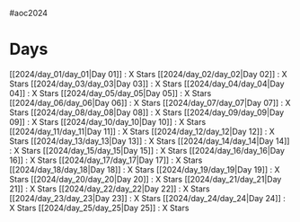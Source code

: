 #aoc2024
# Days
[[2024/day_01/day_01|Day 01]] : X Stars
[[2024/day_02/day_02|Day 02]] : X Stars
[[2024/day_03/day_03|Day 03]] : X Stars
[[2024/day_04/day_04|Day 04]] : X Stars
[[2024/day_05/day_05|Day 05]] : X Stars
[[2024/day_06/day_06|Day 06]] : X Stars
[[2024/day_07/day_07|Day 07]] : X Stars
[[2024/day_08/day_08|Day 08]] : X Stars
[[2024/day_09/day_09|Day 09]] : X Stars
[[2024/day_10/day_10|Day 10]] : X Stars
[[2024/day_11/day_11|Day 11]] : X Stars
[[2024/day_12/day_12|Day 12]] : X Stars
[[2024/day_13/day_13|Day 13]] : X Stars
[[2024/day_14/day_14|Day 14]] : X Stars
[[2024/day_15/day_15|Day 15]] : X Stars
[[2024/day_16/day_16|Day 16]] : X Stars
[[2024/day_17/day_17|Day 17]] : X Stars
[[2024/day_18/day_18|Day 18]] : X Stars
[[2024/day_19/day_19|Day 19]] : X Stars
[[2024/day_20/day_20|Day 20]] : X Stars
[[2024/day_21/day_21|Day 21]] : X Stars
[[2024/day_22/day_22|Day 22]] : X Stars
[[2024/day_23/day_23|Day 23]] : X Stars
[[2024/day_24/day_24|Day 24]] : X Stars
[[2024/day_25/day_25|Day 25]] : X Stars